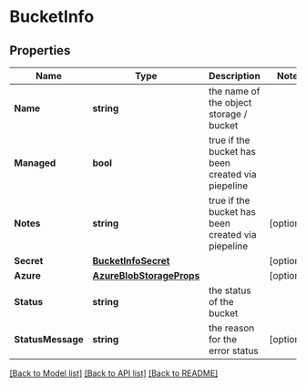# BucketInfo

## Properties
Name | Type | Description | Notes
------------ | ------------- | ------------- | -------------
**Name** | **string** | the name of the object storage / bucket | 
**Managed** | **bool** | true if the bucket has been created via piepeline | 
**Notes** | **string** | true if the bucket has been created via piepeline | [optional] 
**Secret** | [**BucketInfoSecret**](BucketInfo_secret.md) |  | [optional] 
**Azure** | [**AzureBlobStorageProps**](AzureBlobStorageProps.md) |  | [optional] 
**Status** | **string** | the status of the bucket | 
**StatusMessage** | **string** | the reason for the error status | [optional] 

[[Back to Model list]](../README.md#documentation-for-models) [[Back to API list]](../README.md#documentation-for-api-endpoints) [[Back to README]](../README.md)


